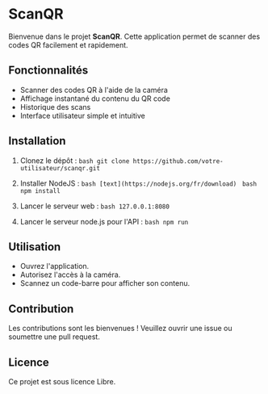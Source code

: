 # ScanQR

Bienvenue dans le projet **ScanQR**. Cette application permet de scanner des codes QR facilement et rapidement.

## Fonctionnalités

- Scanner des codes QR à l'aide de la caméra
- Affichage instantané du contenu du QR code
- Historique des scans
- Interface utilisateur simple et intuitive

## Installation

1. Clonez le dépôt :
    ``bash
    git clone https://github.com/votre-utilisateur/scanqr.git
    ``

2. Installer NodeJS :
    ``bash
    [text](https://nodejs.org/fr/download)
    ``
    ``bash
    npm install
    ``

3. Lancer le serveur web :
    ``bash
    127.0.0.1:8080
    ``
4. Lancer le serveur node.js pour l'API :
    ``bash
    npm run
    ``

## Utilisation

- Ouvrez l'application.
- Autorisez l'accès à la caméra.
- Scannez un code-barre pour afficher son contenu.

## Contribution

Les contributions sont les bienvenues ! Veuillez ouvrir une issue ou soumettre une pull request.

## Licence

Ce projet est sous licence Libre.
